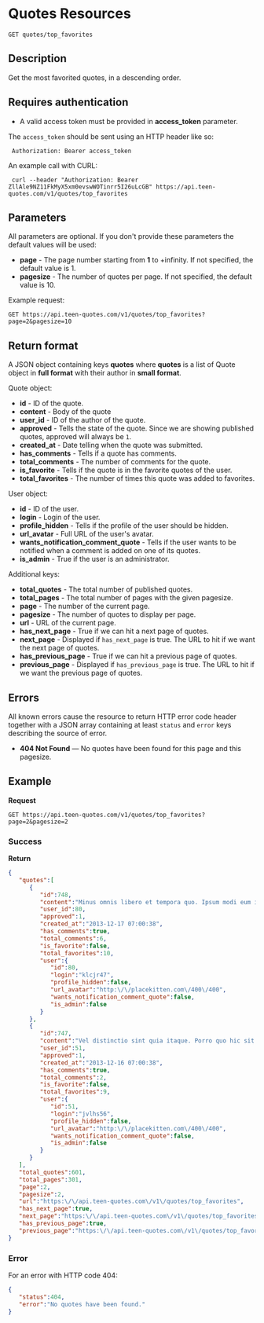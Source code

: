 # Quotes Resources

    GET quotes/top_favorites

## Description
Get the most favorited quotes, in a descending order.

## Requires authentication
* A valid access token must be provided in **access_token** parameter.

The `access_token` should be sent using an HTTP header like so:

     Authorization: Bearer access_token

An example call with CURL:

     curl --header "Authorization: Bearer ZllAle9NZ11FkMyX5xm0evswWOTinrr5I26uLcGB" https://api.teen-quotes.com/v1/quotes/top_favorites

## Parameters
All parameters are optional. If you don't provide these parameters the default values will be used:

- **page** - The page number starting from **1** to +infinity. If not specified, the default value is 1.
- **pagesize** - The number of quotes per page. If not specified, the default value is 10.

Example request:

    GET https://api.teen-quotes.com/v1/quotes/top_favorites?page=2&pagesize=10

## Return format
A JSON object containing keys **quotes** where **quotes** is a list of Quote object in **full format** with their author in **small format**.

Quote object:

- **id** - ID of the quote.
- **content** - Body of the quote
- **user_id** - ID of the author of the quote.
- **approved** - Tells the state of the quote. Since we are showing published quotes, approved will always be `1`.
- **created_at** - Date telling when the quote was submitted.
- **has_comments** - Tells if a quote has comments.
- **total_comments** - The number of comments for the quote.
- **is_favorite** - Tells if the quote is in the favorite quotes of the user.
- **total_favorites** - The number of times this quote was added to favorites.


User object:

- **id** - ID of the user.
- **login** - Login of the user.
- **profile_hidden** - Tells if the profile of the user should be hidden.
- **url_avatar** - Full URL of the user's avatar.
- **wants_notification_comment_quote** - Tells if the user wants to be notified when a comment is added on one of its quotes.
- **is_admin** - True if the user is an administrator.

Additional keys:

- **total_quotes** - The total number of published quotes.
- **total_pages** - The total number of pages with the given pagesize.
- **page** - The number of the current page.
- **pagesize** - The number of quotes to display per page.
- **url** - URL of the current page.
- **has_next_page** - True if we can hit a next page of quotes.
- **next_page** - Displayed if `has_next_page` is true. The URL to hit if we want the next page of quotes.
- **has_previous_page** - True if we can hit a previous page of quotes.
- **previous_page** - Displayed if `has_previous_page` is true. The URL to hit if we want the previous page of quotes.

## Errors
All known errors cause the resource to return HTTP error code header together with a JSON array containing at least `status` and `error` keys describing the source of error.

- **404 Not Found** — No quotes have been found for this page and this pagesize.

## Example
**Request**

    GET https://api.teen-quotes.com/v1/quotes/top_favorites?page=2&pagesize=2

### Success
**Return**
``` json
{
   "quotes":[
      {
         "id":748,
         "content":"Minus omnis libero et tempora quo. Ipsum modi eum iusto et. Aut quia placeat ipsam ipsam quia. Aspernatur sequi non et accusamus nesciunt voluptas. Fuga nihil molestias non adipisci.",
         "user_id":80,
         "approved":1,
         "created_at":"2013-12-17 07:00:38",
         "has_comments":true,
         "total_comments":6,
         "is_favorite":false,
         "total_favorites":10,
         "user":{
            "id":80,
            "login":"klcjr47",
            "profile_hidden":false,
            "url_avatar":"http:\/\/placekitten.com\/400\/400",
            "wants_notification_comment_quote":false,
            "is_admin":false
         }
      },
      {
         "id":747,
         "content":"Vel distinctio sint quia itaque. Porro quo hic sit modi. Eius repellendus beatae expedita corporis. Quia ducimus non dolorem laudantium nam officiis.",
         "user_id":51,
         "approved":1,
         "created_at":"2013-12-16 07:00:38",
         "has_comments":true,
         "total_comments":2,
         "is_favorite":false,
         "total_favorites":9,
         "user":{
            "id":51,
            "login":"jvlhs56",
            "profile_hidden":false,
            "url_avatar":"http:\/\/placekitten.com\/400\/400",
            "wants_notification_comment_quote":false,
            "is_admin":false
         }
      }
   ],
   "total_quotes":601,
   "total_pages":301,
   "page":2,
   "pagesize":2,
   "url":"https:\/\/api.teen-quotes.com\/v1\/quotes/top_favorites",
   "has_next_page":true,
   "next_page":"https:\/\/api.teen-quotes.com\/v1\/quotes/top_favorites?page=3&pagesize=2",
   "has_previous_page":true,
   "previous_page":"https:\/\/api.teen-quotes.com\/v1\/quotes/top_favorites?page=1&pagesize=2"
}
```

### Error
For an error with HTTP code 404:
``` json
{
   "status":404,
   "error":"No quotes have been found."
}
```